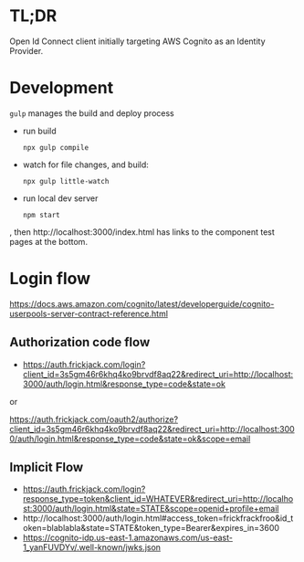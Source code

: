# TL;DR

Open Id Connect client initially targeting AWS Cognito as an Identity Provider.

# Development

`gulp` manages the build and deploy process

* run build
  ```
  npx gulp compile
  ```
* watch for file changes, and build:
  ```
  npx gulp little-watch
  ```
* run local dev server
  ```
  npm start
  ```
, then http://localhost:3000/index.html has links to 
the component test pages at the bottom.

# Login flow

https://docs.aws.amazon.com/cognito/latest/developerguide/cognito-userpools-server-contract-reference.html

## Authorization code flow

* https://auth.frickjack.com/login?client_id=3s5gm46r6khq4ko9brvdf8aq22&redirect_uri=http://localhost:3000/auth/login.html&response_type=code&state=ok

or

https://auth.frickjack.com/oauth2/authorize?client_id=3s5gm46r6khq4ko9brvdf8aq22&redirect_uri=http://localhost:3000/auth/login.html&response_type=code&state=ok&scope=email

## Implicit Flow

* https://auth.frickjack.com/login?response_type=token&client_id=WHATEVER&redirect_uri=http://localhost:3000/auth/login.html&state=STATE&scope=openid+profile+email
* http://localhost:3000/auth/login.html#access_token=frickfrackfroo&id_token=blablabla&state=STATE&token_type=Bearer&expires_in=3600
* https://cognito-idp.us-east-1.amazonaws.com/us-east-1_yanFUVDYv/.well-known/jwks.json
